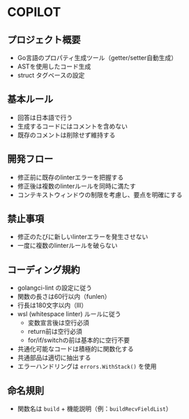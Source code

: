 # COPILOT

## プロジェクト概要

- Go言語のプロパティ生成ツール（getter/setter自動生成）
- ASTを使用したコード生成
- struct タグベースの設定

## 基本ルール

- 回答は日本語で行う
- 生成するコードにはコメントを含めない
- 既存のコメントは削除せず維持する

## 開発フロー

- 修正前に既存のlinterエラーを把握する
- 修正後は複数のlinterルールを同時に満たす
- コンテキストウィンドウの制限を考慮し、要点を明確にする

## 禁止事項

- 修正のたびに新しいlinterエラーを発生させない
- 一度に複数のlinterルールを破らない

## コーディング規約

- golangci-lint の設定に従う
- 関数の長さは60行以内（funlen）
- 行長は180文字以内（lll）
- wsl (whitespace linter) ルールに従う
  - 変数宣言後は空行必須
  - return前は空行必須
  - for/if/switchの前は基本的に空行不要
- 共通化可能なコードは積極的に関数化する
- 共通部品は適切に抽出する
- エラーハンドリングは `errors.WithStack()` を使用

## 命名規則

- 関数名は `build` + 機能説明（例：`buildRecvFieldList`）
